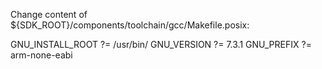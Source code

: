 Change content of ${SDK_ROOT}/components/toolchain/gcc/Makefile.posix:

GNU_INSTALL_ROOT ?= /usr/bin/
GNU_VERSION ?= 7.3.1
GNU_PREFIX ?= arm-none-eabi

